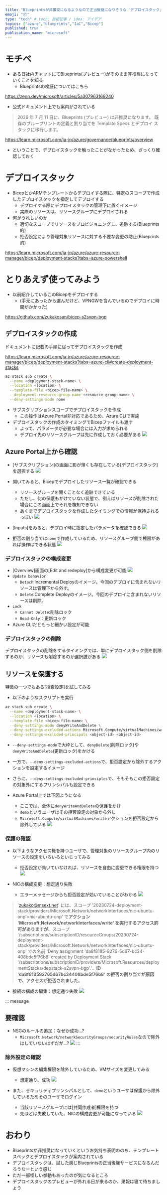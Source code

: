 ```yaml
---
title: "Blueprintsが非推奨になるようなので正当後継になりそうな「デプロイスタック」を試す"
emoji: "📦"
type: "tech" # tech: 技術記事 / idea: アイデア
topics: ["azure","blueprints","IaC","Bicep"]
published: true
publication_name: "microsoft"
---
```

# モチベ
- ある日社内チャットにてBlueprints(プレビュー)がそのまま非推奨になっていくことを知る
    - Blueprintsの検証についてはこちら

https://zenn.dev/microsoft/articles/5a307963169240

- 公式ドキュメント上でも案内がされている
> 2026 年 7 月 11 日に、Blueprints (プレビュー) は非推奨になります。 既存のブループリントの定義と割り当てを Template Specs とデプロイ スタックに移行します。

https://learn.microsoft.com/ja-jp/azure/governance/blueprints/overview

- ということで、デプロイスタックを触ったことがなかったため、ざっくり確認しておく

# デプロイスタック
- BicepとかARMテンプレートからデプロイする際に、特定のスコープで作成したデプロイスタックを指定してデプロイする
    - デプロイする際にデプロイスタックの管理下に置くイメージ
    - 実際のリソースは、リソースグループにデプロイされる
- 何がうれしいのか
    - 適切なスコープでリソースをプロビジョニングし、追跡する(Blueprints的)
    - 拒否設定により管理対象リソースに対する不要な変更の防止(Blueprints的)

https://learn.microsoft.com/ja-jp/azure/azure-resource-manager/bicep/deployment-stacks?tabs=azure-powershell

# とりあえず使ってみよう
- 以前紹介しているこのBicepをデプロイする
    - (手元にあったから選んだけど、VPNGWを含んでいるのでデプロイに時間がかかった)

https://github.com/zukakosan/bicep-s2svpn-bgp

## デプロイスタックの作成
ドキュメントに記載の手順に従ってデプロイスタックを作成

https://learn.microsoft.com/ja-jp/azure/azure-resource-manager/bicep/deployment-stacks?tabs=azure-cli#create-deployment-stacks

```bash
az stack sub create \
  --name <deployment-stack-name> \
  --location <location> \
  --template-file <bicep-file-name> \
  --deployment-resource-group-name <resource-group-name> \
  --deny-settings-mode none
```
- サブスクリプションスコープでデプロイスタックを作成
    - この操作はAzure Portal非対応であるため、Azure CLIで実施
- デプロイスタックの作成のタイミングでBicepファイルも渡す
    -  よって、パラメータが必要な場合には入力が求められる
    - デプロイ先のリソースグループは先に作成しておく必要がある
    ![](/images/20230725-deploystack/01.png)

## Azure Portal上から確認
- [サブスクリプション]の画面に影が薄くも存在している[デプロイスタック]を選択する
![](/images/20230725-deploystack/02.png)

- 開いてみると、Bicepでデプロイしたリソース一覧が確認できる
    - リソースグループを開くことなく追跡できている
    - ただし、何の保護もかけていない状態で、例えばリソースが削除された場合にこの画面上でそれを検知できない
    - あくまでデプロイスタックを作成したタイミングでの情報が保持されるっぽい
![](/images/20230725-deploystack/03.png)


- [Inputs]をみると、デプロイ時に指定したパラメータを確認できる
![](/images/20230725-deploystack/04.png)

- 拒否の割り当ては`none`で作成しているため、リソースグループ側で権限があれば操作はできる状態
![](/images/20230725-deploystack/05.png)

### デプロイスタックの構成変更
- [Overview]画面の[Edit and redeploy]から構成変更が可能
![](/images/20230725-deploystack/06.png)
- `Update behavior`
    - `Detach`:Incremental Deployのイメージ。今回のデプロイに含まれないリソースは管理下から外す。
    - `Delete`:Complete Deployのイメージ。今回のデプロイに含まれないリソースは削除。
- `Lock`
    - `Cannot Delete`:削除ロック
    - `Read-Only`：更新ロック
- Azure CLIだともっと細かい設定が可能

### デプロイスタックの削除
デプロイスタックの削除をするタイミングでは、単にデプロイスタック側を削除するのか、リソースも削除するのか選択肢がある
![](/images/20230725-deploystack/07.png)


## リソースを保護する
特徴の一つでもある[拒否設定]を試してみる
- 以下のようなスクリプトを実行

```bash
az stack sub create \
  --name <deployment-stack-name> \
  --location <location> \
  --template-file <bicep-file-name> \
  --deny-settings-mode denyWriteAndDelete \
  --deny-settings-excluded-actions Microsoft.Compute/virtualMachines/write \
  --deny-settings-excluded-principals <object-id> <object-id>
```

- `--deny-settings-mode`で大枠として、`denyDelete`(削除ロック)や`denyWriteAndDelete`(更新ロック)をかける
- 一方で、`--deny-settings-excluded-actions`で、拒否設定から除外するアクションを設定するイメージ
- さらに、`--deny-settings-excluded-principles`で、そもそもこの拒否設定の対象外にするプリンシパルも設定できる

- Azure Portal上では下図ようになる
    - ここでは、全体に`denyWriteAndDelete`の保護をかけ
    - `demo`というユーザはその拒否設定の対象から外し
    - `Microsoft.Compute/virtualMachines/write`アクションを拒否設定から除外している
![](/images/20230725-deploystack/08.png)

### 保護の確認
- 以下ようなアクセス権を持つユーザで、管理対象のリソースグループ内のリソースの設定をいろいろといじってみる
    - 拒否設定が効いていなければ、リソースを自由に変更できる権限を持つ
![](/images/20230725-deploystack/11.png)

- NICの構成変更：想定通り失敗
    - エラーメッセージからも拒否設定が効いていることがわかる 
![](/images/20230725-deploystack/13.png)
> 'zukako@msext.net' には、スコープ '20230724-deployment-stack/providers/Microsoft.Network/networkInterfaces/nic-ubuntu-onp'>nic-ubuntu-onp' で**アクション 'Microsoft.Network/networkInterfaces/write' を実行するアクセス許可がありますが**、スコープ '/subscriptions/subscriptionID/resourceGroups/20230724-deployment-stack/providers/Microsoft.Network/networkInterfaces/nic-ubuntu-onp' での名前 'Deny assignment 'da8f8185-9276-5d67-bc34-408bde5f76b8' created by Deployment Stack '/subscriptions/subscriptionID/providers/Microsoft.Resources/deploymentStacks/depstack-s2svpn-bgp'.'、**ID 'da8f818592765d67bc34408bde5f76b8' の拒否の割り当てが原因で、アクセスが拒否されました**。

- 接続の構成の編集：想定通り失敗
![](/images/20230725-deploystack/10.png)

::: message
## 要確認
- NSGのルールの追加：なぜか成功...?
    - `Microsoft.Network/networkSecurityGroups/securityRules`なので除外はしていないはずだが...?
![](/images/20230725-deploystack/12.png)
:::

### 除外設定の確認
- 仮想マシンの編集権限を除外しているため、VMサイズを変更してみる
    - 想定通り、成功
    ![](/images/20230725-deploystack/15.png)

- また、セキュリティプリンシパルとして、`demo`というユーザは保護から除外しているためそのユーザでログイン
    - 当該リソースグループには[共同作成者]権限を持つ
    - 先ほどは失敗していた、NICの構成変更が可能になっている
    ![](/images/20230725-deploystack/16.png)

# おわり
- Blueprintsが非推奨になっていくというお気持ち表明ののち、テンプレートスペックとデプロイスタックが案内されている
- デプロイスタックは、試した感じBlueprintsの正当後継サービスになるんだろうなーという感じ
- ただ一部怪しい挙動もあったのが気になるところ
- デプロイスタックのプレビューが外れる日が来るのか、果報は寝て待ちましょう








